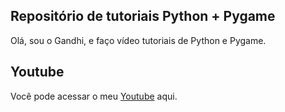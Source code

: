 ## Repositório de tutoriais Python + Pygame

Olá, sou o Gandhi, e faço vídeo tutoriais de Python e Pygame.

## Youtube

Você pode acessar o meu [Youtube](https://www.youtube.com/watch?v=rZrzPY5ypXc) aqui.